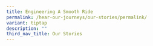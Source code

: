 ```yaml
---
title: Engineering A Smooth Ride
permalink: /hear-our-journeys/our-stories/permalink/
variant: tiptap
description: ""
third_nav_title: Our Stories
---
```


